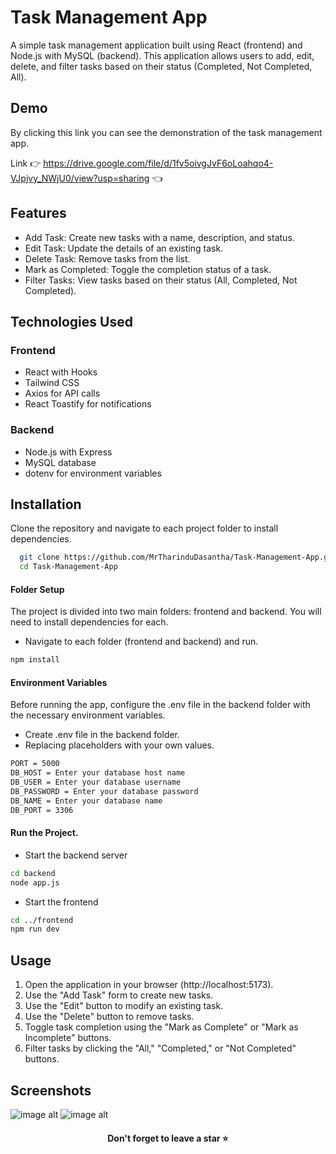 # Task Management App

A simple task management application built using React (frontend) and Node.js with MySQL (backend). This application allows users to add, edit, delete, and filter tasks based on their status (Completed, Not Completed, All).


## Demo

By clicking this link you can see the demonstration of the task management app.

Link 👉 https://drive.google.com/file/d/1fv5oivgJvF6oLoahqo4-VJpjvy_NWjU0/view?usp=sharing 👈


## Features

- Add Task: Create new tasks with a name, description, and status.
- Edit Task: Update the details of an existing task.
- Delete Task: Remove tasks from the list.
- Mark as Completed: Toggle the completion status of a task.
- Filter Tasks: View tasks based on their status (All, Completed, Not Completed).


## Technologies Used

### Frontend
- React with Hooks
- Tailwind CSS
- Axios for API calls
- React Toastify for notifications

### Backend
- Node.js with Express
- MySQL database
- dotenv for environment variables


## Installation

Clone the repository and navigate to each project folder to install dependencies.
```bash
  git clone https://github.com/MrTharinduDasantha/Task-Management-App.git
  cd Task-Management-App
```
#### Folder Setup
The project is divided into two main folders: frontend and backend. You will need to install dependencies for each.
- Navigate to each folder (frontend and backend) and run.
```bash
npm install
```
#### Environment Variables
Before running the app, configure the .env file in the backend folder with the necessary environment variables.
- Create .env file in the backend folder.
- Replacing placeholders with your own values.
```bash
PORT = 5000
DB_HOST = Enter your database host name
DB_USER = Enter your database username
DB_PASSWORD = Enter your database password
DB_NAME = Enter your database name
DB_PORT = 3306
```
#### Run the Project.
- Start the backend server
```bash
cd backend
node app.js
```
- Start the frontend
```bash
cd ../frontend
npm run dev
```


## Usage
1. Open the application in your browser (http://localhost:5173).
2. Use the "Add Task" form to create new tasks.
3. Use the "Edit" button to modify an existing task.
4. Use the "Delete" button to remove tasks.
5. Toggle task completion using the "Mark as Complete" or "Mark as Incomplete" buttons.
6. Filter tasks by clicking the "All," "Completed," or "Not Completed" buttons.



## Screenshots

![image alt](https://github.com/MrTharinduDasantha/Task-Manager-App/blob/4cca78570be31972631aaaae4ea58edcfd3f1e49/Img%20-%201.png)
![image alt](https://github.com/MrTharinduDasantha/Task-Manager-App/blob/4cca78570be31972631aaaae4ea58edcfd3f1e49/Img%20-%202.png)

<h4 align="center"> Don't forget to leave a star ⭐️ </h4>

